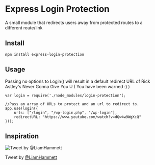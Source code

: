 # Express Login Protection
A small module that redirects users away from protected routes to a different route/link

## Install
```
npm install express-login-protection
```
## Usage
Passing no options to Login() will result in a default redirect URL of Rick Astley's Never Gonna Give You U ( You have been warned :) )

```
var login = require('./node_modules/login-protection');

//Pass an array of URLs to protect and an url to redirect to.
app.use(login({
    urls: ["/login", "/wp-login.php", "/wp-login"],
    redirectURL: "https://www.youtube.com/watch?v=dQw4w9WgXcQ"
}));
```
## Inspiration
![Tweet by @LiamHammett](https://pbs.twimg.com/media/EX_qw2vWsAE_1z7?format=jpg&name=large)

Tweet by [@LiamHammett](https://twitter.com/LiamHammett/status/1260984553570570240)
